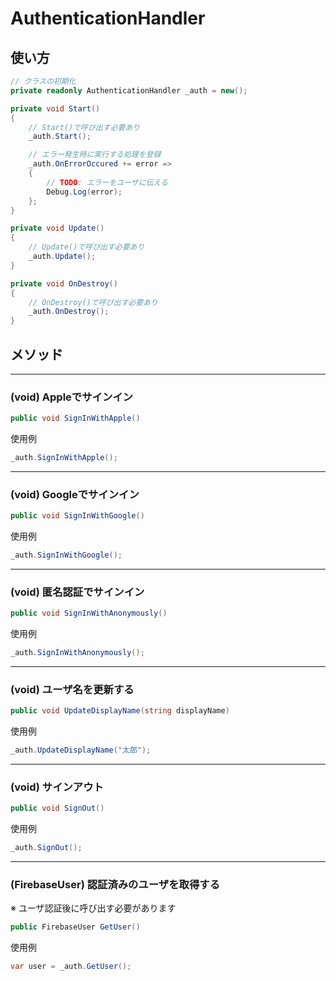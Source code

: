 # AuthenticationHandler

## 使い方

```csharp
// クラスの初期化
private readonly AuthenticationHandler _auth = new();

private void Start()
{
    // Start()で呼び出す必要あり
    _auth.Start();

    // エラー発生時に実行する処理を登録
    _auth.OnErrorOccured += error =>
    {
        // TODO: エラーをユーザに伝える
        Debug.Log(error);
    };
}

private void Update()
{
    // Update()で呼び出す必要あり
    _auth.Update();
}

private void OnDestroy()
{
    // OnDestroy()で呼び出す必要あり
    _auth.OnDestroy();
}
```

## メソッド

---

### (void) Appleでサインイン

```csharp
public void SignInWithApple()
```

使用例

```csharp
_auth.SignInWithApple();
```

---

### (void) Googleでサインイン

```csharp
public void SignInWithGoogle()
```

使用例

```csharp
_auth.SignInWithGoogle();
```

---

### (void) 匿名認証でサインイン

```csharp
public void SignInWithAnonymously()
```

使用例

```csharp
_auth.SignInWithAnonymously();
```

---

### (void) ユーザ名を更新する

```csharp
public void UpdateDisplayName(string displayName)
```

使用例

```csharp
_auth.UpdateDisplayName("太郎");
```

---

### (void) サインアウト

```csharp
public void SignOut()
```

使用例

```csharp
_auth.SignOut();
```

---

### (FirebaseUser) 認証済みのユーザを取得する

※ ユーザ認証後に呼び出す必要があります

```csharp
public FirebaseUser GetUser()
```

使用例

```csharp
var user = _auth.GetUser();
```
